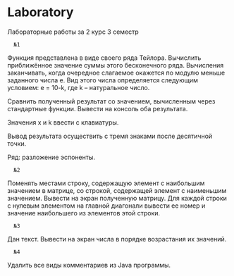 # Laboratory
Лабораторные работы за 2 курс 3 семестр

      №1
Функция представлена в виде своего ряда Тейлора. Вычислить приближённое значение суммы этого бесконечного ряда. Вычисления заканчивать, когда очередное слагаемое окажется по модулю меньше заданного числа e. Вид этого числа определяется  следующим условием:
 e = 10-k, где k – натуральное число.

Сравнить полученный результат со значением, вычисленным через стандартные функции. Вывести на консоль оба результата.

Значения x и k ввести с клавиатуры.

Вывод результата осуществить с тремя знаками после десятичной точки.

Ряд: разложение эспоненты.

      №2
Поменять местами строку, содержащую элемент с наибольшим значением в матрице, со строкой, содержащей элемент с наименьшим значением. 
Вывести на экран полученную матрицу.
Для каждой строки с нулевым элементом на главной диагонали вывести ее  номер  и значение наибольшего из элементов этой строки.

      №3
Дан текст. Вывести на экран числа в порядке возрастания их значений.

      №4
Удалить все виды комментариев из Java программы.
